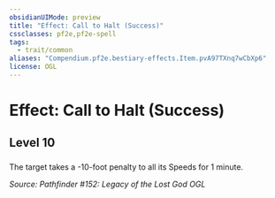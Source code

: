 ```yaml
---
obsidianUIMode: preview
title: "Effect: Call to Halt (Success)"
cssclasses: pf2e,pf2e-spell
tags:
  - trait/common
aliases: "Compendium.pf2e.bestiary-effects.Item.pvA97TXnq7wCbXp6"
license: OGL
---
```

# Effect: Call to Halt (Success)
## Level 10
### 






The target takes a -10-foot penalty to all its Speeds for 1 minute.

*Source: Pathfinder #152: Legacy of the Lost God*
*OGL*